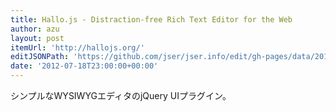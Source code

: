 ```yaml
---
title: Hallo.js - Distraction-free Rich Text Editor for the Web
author: azu
layout: post
itemUrl: 'http://hallojs.org/'
editJSONPath: 'https://github.com/jser/jser.info/edit/gh-pages/data/2012/07/index.json'
date: '2012-07-18T23:00:00+00:00'
---
```

シンプルなWYSIWYGエディタのjQuery UIプラグイン。
